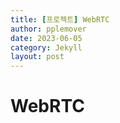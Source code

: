 ```yaml
---
title: [프로젝트] WebRTC
author: pplemover
date: 2023-06-05
category: Jekyll
layout: post
---
```


# WebRTC
